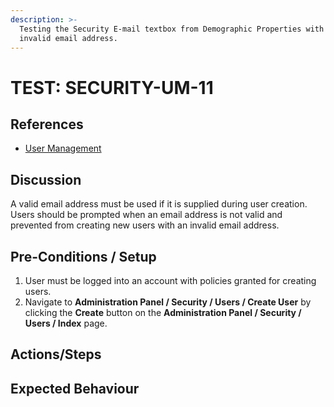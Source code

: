 ```yaml
---
description: >-
  Testing the Security E-mail textbox from Demographic Properties with an
  invalid email address.
---
```


# TEST: SECURITY-UM-11

## References

* [User Management](../../../../../../operations/system-administration/security-administration/user-management.md)

## Discussion

A valid email address must be used if it is supplied during user creation. Users should be prompted when an email address is not valid and prevented from creating new users with an invalid email address.

## Pre-Conditions / Setup

1. User must be logged into an account with policies granted for creating users.
2. Navigate to **Administration Panel / Security / Users / Create User** by clicking the **Create** button on the **Administration Panel / Security / Users / Index** page.

## Actions/Steps&#x20;

## Expected Behaviour
